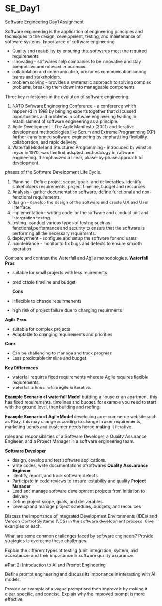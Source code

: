 # SE_Day1
Software Engineering Day1 Assignment

Software engineering is the application of engineering principles and techniques to the design, development, testing, and maintenance of software systems.
Importance of software engineering
- Quality and realability by ensuring that softwares meet the required requirements
- innovating - softwares help companies to be innovative and stay competitive and relevant in business.
- collabolation and communication, promotes communication among teams and stakeholders.
- problem solving - provides a systematic approach to solving complex problems, breaking them down into manageable components.

Three key milestones in the evolution of software engineering.
1.  NATO Software Engineering Conference - a conference which happened in 1968 by bringing experts together that discussed opportunities and problems in software engineering leading to establishment of software engineering as a principle.
2. Agile Development - The Agile Manifesto (2001) and iterative development methodologies like Scrum and Extreme Programming (XP) further transformed software engineering by emphasizing flexibility, collaboration, and rapid delivery.
3. Waterfall Model and Structured Programming - introduced by winston royce in 1970, was the first adopted methodology in software engineering. It emphasized a linear, phase-by-phase approach to development.

phases of the Software Development Life Cycle.
1. Planning - Define project scope, goals, and deliverables. identify stakeholders requirements, project timeline, budget and resources
2. Analysis - gather documentation software, define functional and non-functional requirements.
3. design - develop the design of the software and create UX and User interface.
4. implementation - writing code for the software and conduct unit and intergration testing.
5. testing -conduct various types of testing such as functional,performance and security to ensure that the software is performing all the necessary requirments.
6. deploymnent - configure and setup the software for end users
7. mainteinance - monitor to fix bugs and defects to ensure smooth operation

Compare and contrast the Waterfall and Agile methodologies. 
**Waterfall**
   **Pros**
 - suitable for small projects with less reuirements
 - predictable timeline and budget

   **Cons**
-  inflexible to change requirmenents
-  high risk of project failure due to changing requirments

**Agile**
   **Pros**
  - suitable for complex projects
  - Adaptable to changing requirements and priorities

  **Cons**
-  Can be challenging to manage and track progress
-  Less predictable timeline and budget

**Key Differences**
- waterfall requires fixed requirements whereas Agile requires flexible reqiurements.
- waterfall is linear while agile is itarative.

**Example Scenario of waterfall Model**
building a house or an apartment, this has fixed requirements, timelines and budget, for example you need to start with the ground level, then building and roofing.

**Example Scenario of Agile Model**
developing an e-commerce website such as Ebay, this may change according to change in user requirements, marketing trends and customer needs hence making it iterative.


 roles and responsibilities of a Software Developer, a Quality Assurance Engineer, and a Project Manager in a software engineering team.

**Software Developer**
- design, develop and test software applications.
- write codes, write documentations ofsoftwares
**Quality Assuarance Engineer**
-  Identify, report, and track software defects
- Participate in code reviews to ensure testability and quality
**Project Manager**
-  Lead and manage software development projects from initiation to delivery
- Define project scope, goals, and deliverables
- Develop and manage project schedules, budgets, and resources


Discuss the importance of Integrated Development Environments (IDEs) and Version Control Systems (VCS) in the software development process. Give examples of each.


What are some common challenges faced by software engineers? Provide strategies to overcome these challenges.


Explain the different types of testing (unit, integration, system, and acceptance) and their importance in software quality assurance.


#Part 2: Introduction to AI and Prompt Engineering


Define prompt engineering and discuss its importance in interacting with AI models.


Provide an example of a vague prompt and then improve it by making it clear, specific, and concise. Explain why the improved prompt is more effective.

